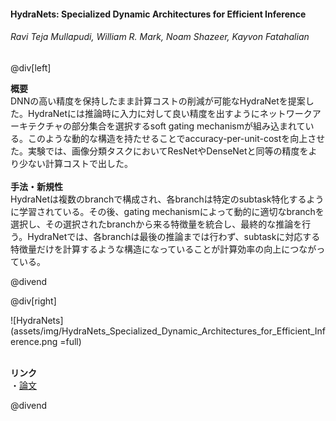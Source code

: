 #### HydraNets: Specialized Dynamic Architectures for Efficient Inference
###### Ravi Teja Mullapudi, William R. Mark, Noam Shazeer, Kayvon Fatahalian

@div[left]

__概要__<br>
DNNの高い精度を保持したまま計算コストの削減が可能なHydraNetを提案した。HydraNetには推論時に入力に対して良い精度を出すようにネットワークアーキテクチャの部分集合を選択するsoft gating mechanismが組み込まれている。このような動的な構造を持たせることでaccuracy-per-unit-costを向上させた。実験では、画像分類タスクにおいてResNetやDenseNetと同等の精度をより少ない計算コストで出した。<br>
<br>
__手法・新規性__<br>
HydraNetは複数のbranchで構成され、各branchは特定のsubtask特化するように学習されている。その後、gating mechanismによって動的に適切なbranchを選択し、その選択されたbranchから来る特徴量を統合し、最終的な推論を行う。HydraNetでは、各branchは最後の推論までは行わず、subtaskに対応する特徴量だけを計算するような構造になっていることが計算効率の向上につながっている。<br>


@divend

@div[right]

![HydraNets](assets/img/HydraNets_Specialized_Dynamic_Architectures_for_Efficient_Inference.png =full)<br>
<br>

__リンク__<br>
・[論文](http://openaccess.thecvf.com/content_cvpr_2018/papers/Mullapudi_HydraNets_Specialized_Dynamic_CVPR_2018_paper.pdf)<br>

@divend
